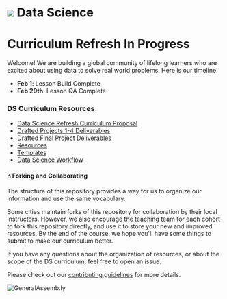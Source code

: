 # ![](https://ga-dash.s3.amazonaws.com/production/assets/logo-9f88ae6c9c3871690e33280fcf557f33.png) Data Science

# Curriculum Refresh In Progress

Welcome! We are building a global community of lifelong learners who are excited about using data to solve real world problems. Here is our timeline:

- **Feb 1**: Lesson Build Complete
- **Feb 29th**: Lesson QA Complete

### DS Curriculum Resources

<!-- MarkdownTOC -->
- [Data Science Refresh Curriculum Proposal](https://docs.google.com/a/generalassemb.ly/presentation/d/1M3yH6c7n5ilEXTQSyhFg4L-O8sNZQ0Sm0W24hlU1Zzg/edit?usp=sharing)
- [Drafted Projects 1-4 Deliverables](https://docs.google.com/a/generalassemb.ly/document/d/1R9p5K0rr_yIyMxzijhRI-1kjdLtxRWOF5en2ctcVzas/edit?usp=sharing)
- [Drafted Final Project Deliverables](https://docs.google.com/a/generalassemb.ly/document/d/1kYTSL5ly_NEaP40uFNeVEGYpo93z1HUMRWpkJq53pTo/edit?usp=sharing)
- [Resources](resources)
- [Templates](templates)
- [Data Science Workflow](https://docs.google.com/document/d/14ulmOzIDXhy_1Y864Sn3A8Hs1RtVt9pvJ8VimTlIz0g/edit?ts=56475b14)

<!-- /MarkdownTOC -->


#### ⑃ Forking and Collaborating

The structure of this repository provides a way for us to organize our information and use the same vocabulary.

Some cities maintain forks of this repository for collaboration by their local instructors. However, we also encourage the teaching team for each cohort to fork this repository directly, and use it to store your new and improved resources. By the end of the course, we hope you'll have some things to submit to make our curriculum better.

If you have any questions about the organization of resources, or about the scope of the DS curriculum, feel free to open an issue.

Please check out our [contributing guidelines](contributing.md) for more details.

![GeneralAssemb.ly](https://github.com/generalassembly/ga-ruby-on-rails-for-devs/raw/master/images/ga.png "GeneralAssemb.ly")

<!--
# ![](https://ga-dash.s3.amazonaws.com/production/assets/logo-9f88ae6c9c3871690e33280fcf557f33.png) Data Science

Welcome to the Data Science Curriculum v2.0!

We are building a global community of lifelong learners who are excited about using data to solve real world problems.

## DS Curriculum

This repository contains all the materials GA supplies to Data Science instructors. Bear in mind that _some of the files in this repo are meant to be instructor-facing only_.  

General Assembly's Data Science course is split into three units, made up of 20 lessons that are 3 hours each.

## Unit Breakdown

| Class | Title | Project Prompt | Project Deadline|
| --- | :---: |  --- | :---: |
| **Unit 1: Research Design & Exploratory Data Analysis** | Lessons 1 - 5  | Slackbot: Introduced by end of Lesson 3| Slackbot: Due before start of Lesson 5|
| **Unit 2: Foundations of Modeling** | Lessons 6 - 11 | Feedr: Introduced at the end of Lesson 10 and during Lesson 11 Lab Time| Feedr: Due before start of Lesson 14 |
| **Unit 3: Data Science in the Real World**| Lessons 12 - 18 |Final Project: Introduced at end of Lesson 13| |

# Lesson Breakdown

| Class | Title |  | Class | Title |
| --- | :---: | --- |  --- | :---: |
| Lesson 0 | [Installfest](curriculum/lesson-plans/00-installfest/readme.md) || Lesson 10 | [Advanced APIs](curriculum/lesson-plans/10-advanced-apis/README.md)|
| Lesson 1 | [JS on the Command Line](curriculum/lesson-plans/01-command-line-JS/readme.md) || Lesson 11 | [Lab Time](curriculum/lesson-plans/11-in-class-lab/readme.md)|
| Lesson 2 | [Data Types](curriculum/lesson-plans/02-data-types/readme.md) || **Project 2**  |[ Feedr - Your Personalized Feed Reader](curriculum/projects/unit2) |
| Lesson 3| [Collections and Loops](curriculum/lesson-plans/03-collections-and-loops/readme.md) || Lesson 12 | [Prototypical Inheritance](curriculum/lesson-plans/11-in-class-lab/readme.md) |
| Lesson 4 | [Functions and Scope](ecurriculum/lesson-plans/04-functions-and-scope/readme.md) || Lesson 13 | [Closures and This](curriculum/lesson-plans/13-closures-and-this/readme.md) |
| **Project 1** | [Slackbot](curriculum/projects/unit1/project-01.md) ||Lesson 14| [Intro to Crud and Parse](curriculum/lesson-plans/13-closures-and-this/readme.md) |
| Lesson 5 | [Objects and JSON](curriculum/lesson-plans/04-functions-and-scope/readme.md) ||Lesson 15| [Deploying Your App](curriculum/lesson-plans/15-deploying-your-app/readme.md) |
| Lesson 6 | [Intro to DOM & jQuery](curriculum/lesson-plans/07-dom-and-jquery-continued/readme.md)|| Lesson 16 |  [Instructor Student Choice](curriculum/lesson-plans/16-instructor-student-choice/readme.md) |
| Lesson 7 | [DOM & jQuery Continued](curriculum/lesson-plans/08-ajax-and-apis/readme.md) || Lesson 17 |[Lab Time](curriculum/lesson-plans/17-lab-time/readme.md) |
| Lesson 8 | [AJAX and APIs](curriculum/lesson-plans/08-ajax-and-apis/readme.md) ||Lesson 18 | [Lab Time](curriculum/lesson-plans/18-lab-time/readme.md) |
| Lesson 9| [Asynchronous JS and Callbacks](curriculum/lesson-plans/08-ajax-and-apis/readme.md) ||**Project 3** |[Your Single Page App](curriculum/lesson-plans/08-ajax-and-apis/readme.md) |
| | | || Lesson 19 | Final Project Presentations |


## Available Materials

We've supplied a folder for each week and lesson. In these folders we've included:

|Materials | Description | How to Use It|
|----|---------|---------------|
| __readme.md__| Topic break down and suggested schedule. | Use this to get a high level view of the week, including information on the lesson plan, in-class labs and final project milestones.|
| __Code Alongs/ Demos__| Code to be used by instructors to help demonstrate a concept.|These are exercises included in the lesson plans where you'll demonstrate a concept in class while students follow along on their machines. Type slowly and explain the concepts, pausing at regular intervals to check for understanding.|
| __Starter Code Folder__| This is a folder with all the starter code students need for that lesson.| You should share this folder with students before every lesson. Make the necessary changes if you are using different code.|
| __Solution Folder__| This is a folder with all solutions to code alongs and exercises| Share individual solution files as needed. Student should be provided with code demo solutions before lab time to use as a reference.|
| __Project Prompts__| Instructions for completing unit projects | Each project folder includes a prompt with starter and solution code (if applicable) and a rubric. Share the project requirements as early as possible.|


## Pre-Course Responsibilities

We __highly recommend__ you begin preparing your lessons before the course starts. You should start prepping to teach the materials 4 - 6 weeks prior to course launch. A good benchmark is to prepare the first 5 - 6 lessons before the course begins.

During these preparation weeks you should:

*	Create slide decks for each lesson to correspond with what you plan to teach.

*	Review the sample and solution code for each lesson and assignment and make sure you agree with the way it was coded. If not, you can always make tweaks to the code. Keep in mind the students' level of understanding but __don't share code you don't agree with__.

*	Review all curriculum materials and think about how you would like to apply your teaching style and professional experience to the classroom.

#### How To Prepare For Each Lesson

1.	Read the weekly README, and take a look at the starter and solution code.

2.	Review the lesson agenda schedule and learning objectives. Become familiar with what we would like students to accomplish during a particular lesson.

3.	Dive into the lesson planning notes.

4.	View the solution file, and make sure you agree with the solutions. If you don't, change it before you share with students. Students want to feel like you are in command of all materials you share with them.

5.	Decide how you will bring your expertise to the classroom and what materials you will have to edit in order to incorporate any additions or changes you are planning to make to the lesson.

6.	If you prefer not to use the GA-provided code alongs/in-class exercises, create your own and make sure they hit the same topics and learning objectives for that lesson. If you do build new exercises, please share your work with the curriculum team by sending a pull-request to this repo. We are actively working to build the best curriculum we can and are always happy to consider contributions from instructors!

7.	Creating slides? Practice using reveal.js. It can be tricky to get the hang of the workflow (see below).
> Note: Slides are currently not provided in the curriculum, but creating them is a great way to start planning for your lessons. We suggest using [reveal.js](https://github.com/hakimel/reveal.js) to present slides to the class.

*	We suggest using reveal.js with external markdown.

*	Any text following the line `Note:` in a given slide will not appear in the presented deck. However, when you share the rendered markdown (i.e as a pdf), students will see the notes. This is a great place to put presenter notes and additional information you would like students to read outside of class.

*	See [here](https://github.com/hakimel/reveal.js) for further documentation about Reveal.js.

#### Assignments and Projects

In order to pass this course General Assembly students must:

*	Complete and submit 80% of all course homework assignments.

	*	Students will receive feedback from instructors on their assignments within 2 - 4 days.

*	Complete and submit the course [final project](curriculum/projects/readme.md), including all milestones.

Grading, Hosting and Using GitHub in the Classroom

We'll use GitHub for student-facing materials, homework submission, final project hosting, feedback and grading.

* Students will learn Git and GitHub early on in lesson 1.

* In order to host their final projects online, students will use GitHub pages. Unit 4 will cover the process of getting their site up and running on GitHub pages or Heroku.

* Producers should set up a student-facing repo for the course which will be handed-off to the instructional team. For information on how to set up a student-facing repo [see these instructions](NEED INSTRUCTIONS).


#### Exit Tickets

As part of an initiative to collect targeted, topic-based feedback - and encourage our instructors to reflect on their teaching practices - a group of NYC instructors are piloting instructor exit tickets. These short surveys should be completed at the end of each lesson or the end of each day. The link to the survey can be found [here](ADD TICKET).

## ⑃ Forking and Collaborating

The structure of this repository provides a way for us to organize our information and use the same vocabulary.

Some cities maintain forks of this repository for collaboration by their local instructors. However, we also encourage the teaching team for each cohort to fork this repository directly, and use it to store your new and improved resources. By the end of the course, we hope you'll have some things to submit to make our curriculum better.

If you have any questions about the organization of resources, or about the scope of the DS curriculum, you can feel free to open an issue.

Please check out our [contributing guidelines](contributing.md) for more details.

## Credits

The JS1.0 curriculum was built by the following team:

* [Emerson Taymor](https://generalassemb.ly/instructors/emerson-taymor/1240), *Unit 1*
* [Chandler Moisen](https://generalassemb.ly/instructors/chandler-moisen/2729), *Unit 1*
* [Tedi Konda](https://generalassemb.ly/instructors/tedi-konda/2297), *Unit 2*
* [Alexander Saldivar](https://generalassemb.ly/instructors/alex-saldivar/3980), *Unit 3 & 4*
* [Steve Belovarich ](https://generalassemb.ly/instructors/steve-belovarich/4622), *Unit 4*
* Mehan Jayasuriya, Product Manager
* Jeanny Vaidya, Instructional Designer


![GeneralAssemb.ly](https://github.com/generalassembly/ga-ruby-on-rails-for-devs/raw/master/images/ga.png "GeneralAssemb.ly")

 -->
